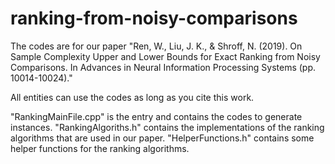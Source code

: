 # ranking-from-noisy-comparisons

The codes are for our paper 
"Ren, W., Liu, J. K., & Shroff, N. (2019). On Sample Complexity Upper and Lower Bounds for Exact Ranking from Noisy Comparisons. In Advances in Neural Information Processing Systems (pp. 10014-10024)."

All entities can use the codes as long as you cite this work.

"RankingMainFile.cpp" is the entry and contains the codes to generate instances.
"RankingAlgoriths.h" contains the implementations of the ranking algorithms that are used in our paper.
"HelperFunctions.h" contains some helper functions for the ranking algorithms.
